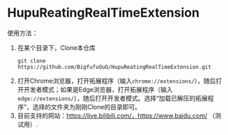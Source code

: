 # HupuReatingRealTimeExtension
使用方法：
1. 在某个目录下，Clone本仓库
   ```
   git clone https://github.com/BigfufuOuO/HupuReatingRealTimeExtension.git
   ```
2. 打开Chrome浏览器，打开拓展程序（输入`chrome://extensions/`），随后打开开发者模式；如果是Edge浏览器，打开拓展程序（输入   `edge://extensions/`），随后打开开发者模式。选择“加载已解压的拓展程序”，选择的文件夹为刚刚Clone的目录即可。
3. 目前支持的网站：https://live.bilibili.com/，https://www.baidu.com/ （测试用）.